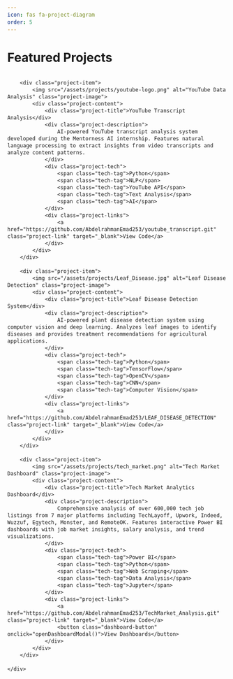 ```yaml
---
icon: fas fa-project-diagram
order: 5
---
```


<style>
.projects-section {
    margin-bottom: 3rem;
}

.projects-title {
    font-size: 1.5rem;
    font-weight: bold;
    color: #007bff;
    margin-bottom: 1.5rem;
    border-bottom: 2px solid #007bff;
    padding-bottom: 0.5rem;
}

.projects-grid {
    display: grid;
    grid-template-columns: repeat(auto-fit, minmax(350px, 1fr));
    gap: 2rem;
    margin-bottom: 2rem;
}

.project-item {
    background-color: #2d3748;
    border-radius: 12px;
    overflow: hidden;
    border-left: 4px solid #007bff;
    color: #e2e8f0;
    transition: transform 0.3s ease, box-shadow 0.3s ease;
}

.project-item:hover {
    transform: translateY(-5px);
    box-shadow: 0 10px 25px rgba(0, 123, 255, 0.2);
}

.project-image {
    width: 100%;
    height: 200px;
    object-fit: cover;
    border-bottom: 1px solid #4a5568;
}

.project-content {
    padding: 1.5rem;
}

.project-title {
    font-size: 1.3rem;
    font-weight: bold;
    color: #f7fafc;
    margin-bottom: 0.5rem;
}

.project-description {
    color: #cbd5e0;
    line-height: 1.6;
    margin-bottom: 1rem;
    font-size: 0.95rem;
}

.project-tech {
    display: flex;
    flex-wrap: wrap;
    gap: 0.5rem;
    margin-bottom: 1rem;
}

.tech-tag {
    background-color: #007bff;
    color: white;
    padding: 0.25rem 0.75rem;
    border-radius: 15px;
    font-size: 0.8rem;
    font-weight: 500;
}

.project-links {
    display: flex;
    gap: 1rem;
    margin-top: 1rem;
}

.project-link {
    color: #63b3ed;
    text-decoration: none;
    font-weight: 600;
    font-size: 0.9rem;
    transition: color 0.2s ease;
    padding: 0.5rem 1rem;
    border: 1px solid #63b3ed;
    border-radius: 5px;
}

.project-link:hover {
    color: #007bff;
    background-color: #007bff;
    color: white;
}

.dashboard-button {
    background-color: #28a745;
    color: white;
    text-decoration: none;
    font-weight: 600;
    font-size: 0.9rem;
    padding: 0.5rem 1rem;
    border-radius: 5px;
    transition: background-color 0.2s ease;
    display: inline-block;
    margin-top: 0.5rem;
    cursor: pointer;
    border: none;
}

.dashboard-button:hover {
    background-color: #218838;
    color: white;
}

/* Dashboard Modal Styles */
.dashboard-modal {
    display: none;
    position: fixed;
    z-index: 1000;
    left: 0;
    top: 0;
    width: 100%;
    height: 100%;
    background-color: rgba(0, 0, 0, 0.8);
    overflow-y: auto;
}

.dashboard-modal-content {
    background-color: #1a202c;
    margin: 5% auto;
    padding: 2rem;
    border-radius: 12px;
    width: 90%;
    max-width: 1200px;
    position: relative;
    color: #e2e8f0;
}

.close-modal {
    color: #aaa;
    float: right;
    font-size: 28px;
    font-weight: bold;
    cursor: pointer;
    position: absolute;
    right: 1rem;
    top: 1rem;
}

.close-modal:hover {
    color: #fff;
}

.dashboard-images {
    display: flex;
    flex-direction: column;
    gap: 2rem;
    margin-top: 2rem;
}

.dashboard-image-container {
    text-align: center;
}

.dashboard-image {
    max-width: 100%;
    height: auto;
    border-radius: 8px;
    box-shadow: 0 4px 8px rgba(0, 0, 0, 0.3);
}

.dashboard-image-title {
    font-size: 1.2rem;
    font-weight: bold;
    color: #f7fafc;
    margin-bottom: 1rem;
}

@media (max-width: 768px) {
    .projects-grid {
        grid-template-columns: 1fr;
        gap: 1.5rem;
    }
    
    .project-content {
        padding: 1rem;
    }
    
    .project-title {
        font-size: 1.2rem;
    }
    
    .dashboard-modal-content {
        width: 95%;
        margin: 2% auto;
        padding: 1rem;
    }
}
</style>

# Featured Projects

<div class="projects-section">
    <div class="projects-grid">
        
        <div class="project-item">
            <img src="/assets/projects/youtube-logo.png" alt="YouTube Data Analysis" class="project-image">
            <div class="project-content">
                <div class="project-title">YouTube Transcript Analysis</div>
                <div class="project-description">
                    AI-powered YouTube transcript analysis system developed during the Mentorness AI internship. Features natural language processing to extract insights from video transcripts and analyze content patterns.
                </div>
                <div class="project-tech">
                    <span class="tech-tag">Python</span>
                    <span class="tech-tag">NLP</span>
                    <span class="tech-tag">YouTube API</span>
                    <span class="tech-tag">Text Analysis</span>
                    <span class="tech-tag">AI</span>
                </div>
                <div class="project-links">
                    <a href="https://github.com/AbdelrahmanEmad253/youtube_transcript.git" class="project-link" target="_blank">View Code</a>
                </div>
            </div>
        </div>

        <div class="project-item">
            <img src="/assets/projects/Leaf_Disease.jpg" alt="Leaf Disease Detection" class="project-image">
            <div class="project-content">
                <div class="project-title">Leaf Disease Detection System</div>
                <div class="project-description">
                    AI-powered plant disease detection system using computer vision and deep learning. Analyzes leaf images to identify diseases and provides treatment recommendations for agricultural applications.
                </div>
                <div class="project-tech">
                    <span class="tech-tag">Python</span>
                    <span class="tech-tag">TensorFlow</span>
                    <span class="tech-tag">OpenCV</span>
                    <span class="tech-tag">CNN</span>
                    <span class="tech-tag">Computer Vision</span>
                </div>
                <div class="project-links">
                    <a href="https://github.com/AbdelrahmanEmad253/LEAF_DISEASE_DETECTION" class="project-link" target="_blank">View Code</a>
                </div>
            </div>
        </div>

        <div class="project-item">
            <img src="/assets/projects/tech_market.png" alt="Tech Market Dashboard" class="project-image">
            <div class="project-content">
                <div class="project-title">Tech Market Analytics Dashboard</div>
                <div class="project-description">
                    Comprehensive analysis of over 600,000 tech job listings from 7 major platforms including TechLayoff, Upwork, Indeed, Wuzzuf, Egytech, Monster, and RemoteOK. Features interactive Power BI dashboards with job market insights, salary analysis, and trend visualizations.
                </div>
                <div class="project-tech">
                    <span class="tech-tag">Power BI</span>
                    <span class="tech-tag">Python</span>
                    <span class="tech-tag">Web Scraping</span>
                    <span class="tech-tag">Data Analysis</span>
                    <span class="tech-tag">Jupyter</span>
                </div>
                <div class="project-links">
                    <a href="https://github.com/AbdelrahmanEmad253/TechMarket_Analysis.git" class="project-link" target="_blank">View Code</a>
                    <button class="dashboard-button" onclick="openDashboardModal()">View Dashboards</button>
                </div>
            </div>
        </div>

    </div>
</div>

<!-- Dashboard Modal -->
<div id="dashboardModal" class="dashboard-modal">
    <div class="dashboard-modal-content">
        <span class="close-modal" onclick="closeDashboardModal()">&times;</span>
        <h2 style="color: #f7fafc; margin-bottom: 1rem;">Tech Market Analytics Dashboards</h2>
        <p style="color: #cbd5e0; margin-bottom: 2rem;">Interactive Power BI dashboards showcasing comprehensive analysis of tech job market data from 7 major platforms.</p>
        
        <div class="dashboard-images">
            <div class="dashboard-image-container">
                <div class="dashboard-image-title">Global Tech Market Overview</div>
                <img src="/assets/projects/glob.jpg" alt="Global Tech Market Dashboard" class="dashboard-image">
            </div>
            
            <div class="dashboard-image-container">
                <div class="dashboard-image-title">Tech Layoffs Analysis</div>
                <img src="/assets/projects/lay.jpg" alt="Tech Layoffs Dashboard" class="dashboard-image">
            </div>
            
            <div class="dashboard-image-container">
                <div class="dashboard-image-title">Egypt Regional Analysis</div>
                <img src="/assets/projects/egy1.jpg" alt="Egypt Regional Dashboard" class="dashboard-image">
            </div>
            
            <div class="dashboard-image-container">
                <div class="dashboard-image-title">Egypt Economic Indicators</div>
                <img src="/assets/projects/egy2.jpg" alt="Egypt Economic Dashboard" class="dashboard-image">
            </div>
            
            <div class="dashboard-image-container">
                <div class="dashboard-image-title">USA Tech Market Analysis</div>
                <img src="/assets/projects/usa.jpg" alt="USA Tech Market Dashboard" class="dashboard-image">
            </div>
        </div>
    </div>
</div>

<script>
function openDashboardModal() {
    document.getElementById('dashboardModal').style.display = 'block';
    document.body.style.overflow = 'hidden';
}

function closeDashboardModal() {
    document.getElementById('dashboardModal').style.display = 'none';
    document.body.style.overflow = 'auto';
}

// Close modal when clicking outside of it
window.onclick = function(event) {
    var modal = document.getElementById('dashboardModal');
    if (event.target == modal) {
        closeDashboardModal();
    }
}
</script> 